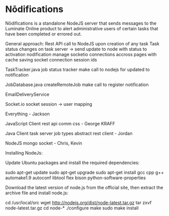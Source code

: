 # Nōdifications

Nōdifications is a standalone NodeJS server that sends messages to the Luminate Online product to alert administrative users of certain tasks that have been completed or errored out.

General approach:
  Rest API call to NodeJS upon creation of any task
  Task status changes on task server -> send update to node with status to activation nodification
  manage socketio connections accross pages with cache saving socket connection session ids

TaskTracker.java
  job status tracker
    make call to nodejs for updated to notification
    
JobDatabase.java
  createRemoteJob
    make call to register notification
    
EmailDeliveryService
    
Socket.io
  socket session -> user mapping

Everything - Jackson

JavaScript Client
  rest api comm
  css
    - George KRAFF

Java Client
  task server job types
  abstract rest client
    - Jordan

NodeJS
  mongo
  socket
    - Chris, Kevin
  
Installing NodeJs:

Update Ubuntu packages and install the required dependencies:

sudo apt-get update
sudo apt-get upgrade
sudo apt-get install gcc cpp g++ automake1.9 autoconf libtool flex bison python-software-properties

Download the latest version of node.js from the official site, then extract the archive file and install node.js:

cd /usr/local/src
wget http://nodejs.org/dist/node-latest.tar.gz
tar zxvf node-latest.tar.gz
cd node-*
./configure
make
sudo make install

